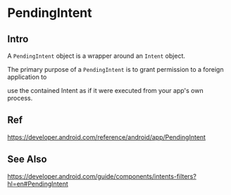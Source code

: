 # PendingIntent
## Intro
A `PendingIntent` object is a wrapper around an `Intent` object. 

The primary purpose of a `PendingIntent` is to grant permission to a foreign application to 

use the contained Intent as if it were executed from your app's own process.

## Ref
https://developer.android.com/reference/android/app/PendingIntent

## See Also
https://developer.android.com/guide/components/intents-filters?hl=en#PendingIntent
